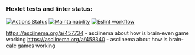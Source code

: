 ### Hexlet tests and linter status:
[![Actions Status](https://github.com/andymodd/frontend-project-lvl1/workflows/hexlet-check/badge.svg)](https://github.com/andymodd/frontend-project-lvl1/actions)
[![Maintainability](https://api.codeclimate.com/v1/badges/a99a88d28ad37a79dbf6/maintainability)](https://codeclimate.com/github/andymodd/frontend-project-lvl1/maintainability)
[![Eslint workflow](https://github.com/andymodd/frontend-project-lvl1/actions/workflows/test-eslint.yml/badge.svg)](https://github.com/andymodd/frontend-project-lvl1/actions)

https://asciinema.org/a/457734 - asciinema about how is brain-even game working
https://asciinema.org/a/458340 - asciinema about how is brain-calc games working